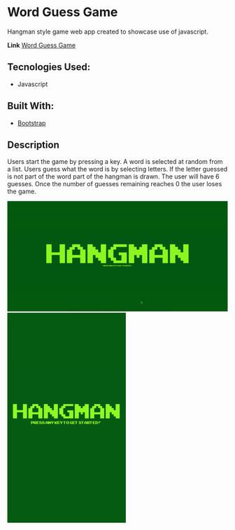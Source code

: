 # Word Guess Game

Hangman style game web app created to showcase use of javascript.

**Link** [Word Guess Game](https://j-riv.github.io/Word-Guess-Game)

## Tecnologies Used:
* Javascript

## Built With:
* [Bootstrap](https://getbootstrap.com/)

## Description
Users start the game by pressing a key. A word is selected at random from a list. Users guess what the word is by selecting letters. If the letter guessed is not part of the word part of the hangman is drawn. The user will have 6 guesses. Once the number of guesses remaining reaches 0 the user loses the game.

![Hangman - Desktop](/assets/images/screenshots/hangman-desktop.gif)
<br />
![Hangman - Mobile](/assets/images/screenshots/hangman-mobile.gif)